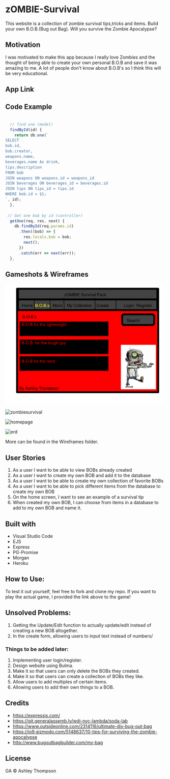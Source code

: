 # zOMBIE-Survival
This website is a collection of zombie survival tips,tricks and items. Build your own B.O.B.(Bug out Bag). Will you survive the Zombie Apocalypse?


## Motivation

I was motivated to make this app because I really love Zombies and the thought of being able to create your own personal B.O.B and save it was amazing to me. A lot of people don't know about B.O.B's so I think this will be very educational.


## App Link




## Code Example
```javascript

  // find one (model)
  findById(id) {
    return db.one(`
SELECT 
bob.id,
bob.creator,
weapons.name,
beverages.name As drink,
tips.description
FROM bob
JOIN weapons ON weapons.id = weapons_id
JOIN beverages ON beverages_id = beverages.id
JOIN tips ON tips_id = tips.id
WHERE bob.id = $1;
`, id);
  },

 // Get one bob by id (controller)
  getOne(req, res, next) {
    db.findById(req.params.id)
      .then((bob) => {
        res.locals.bob = bob;
        next();
      })
      .catch(err => next(err));
  },

```



## Gameshots & Wireframes

![Wireframe](/wireframes/Bobs.png)

<img width="1433" alt="zombiesurvival" src="https://user-images.githubusercontent.com/39752800/43779459-724fdc84-9a26-11e8-9263-dde961668537.png">

![homepage](https://user-images.githubusercontent.com/39752800/43779356-37c8ccec-9a26-11e8-957a-362f25e9fd0e.png)

![erd](https://user-images.githubusercontent.com/39752800/43779383-461a6224-9a26-11e8-8794-a6f64296bae8.png)


More can be found in the Wireframes folder.


## User Stories
1. As a user I want to be able to view BOBs already created
1. As a user I want to create my own BOB and add it to the database
1. As a user I want to be able to create my own collection of favorite BOBs
1. As a user I want to be able to pick different items from the database to create my own BOB
1. On the home screen, I want to see an example of a survival tip
1. When created my own BOB, I can choose from items in a database to add to my own BOB and name it.



## Built with

* Visual Studio Code
* EJS
* Express
* PG-Promise
* Morgan
* Heroku





## How to Use:
To test it out yourself, feel free to fork and clone my repo. If you want to play the actual game, I provided the link above to the game!

## Unsolved Problems:

1. Getting the Update/Edit function to actually update/edit instead of creating a new BOB altogether. 
1. In the create form, allowing users to input text instead of numbers/


### Things to be added later:
1. Implementing user login/register.
1. Design website using Bulma.
1. Make it so that users can only delete the BOBs they created.
1. Make it so that users can create a collection of BOBs they like.
1. Allow users to add multiples of certain items.
1. Allowing users to add their own things to a BOB.


## Credits

* https://expressjs.com/
* https://git.generalassemb.ly/wdi-nyc-lambda/soda-lab
* https://www.outsideonline.com/2314116/ultimate-diy-bug-out-bag
* https://io9.gizmodo.com/5148637/10-tips-for-surviving-the-zombie-apocalypse
* http://www.bugoutbagbuilder.com/my-bag



## License

GA © Ashley Thompson
